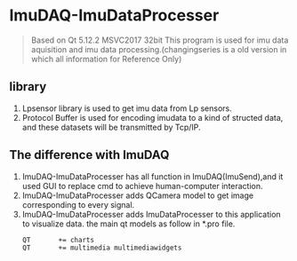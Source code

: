 # ImuDAQ-ImuDataProcesser
> Based on Qt 5.12.2 MSVC2017 32bit
This program is used for imu data aquisition and imu data processing.(changingseries is a old version in which all information for Reference Only)
## library
1. Lpsensor library is used to get imu data from Lp sensors.
2. Protocol Buffer is used for encoding imudata to a kind of structed data, and these datasets will be transmitted by Tcp/IP.

## The difference with ImuDAQ
1. ImuDAQ-ImuDataProcesser has all function in ImuDAQ(ImuSend),and it used GUI to replace cmd to achieve human-computer interaction.
2. ImuDAQ-ImuDataProcesser adds QCamera model to get image corresponding to every signal.
3. ImuDAQ-ImuDataProcesser adds ImuDataProcesser to this application to visualize data.
    the main qt models as follow in *.pro file.
    ```qmake
    QT       += charts
    QT       += multimedia multimediawidgets
    ```
